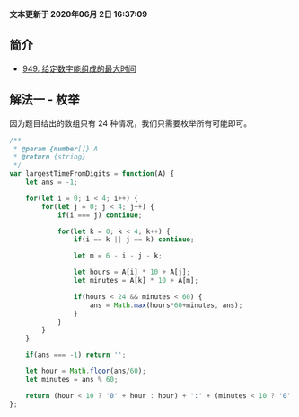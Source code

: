 **文本更新于 2020年06月 2日 16:37:09**
## 简介
- [949. 给定数字能组成的最大时间](https://leetcode-cn.com/problems/largest-time-for-given-digits/)

## 解法一 - 枚举
因为题目给出的数组只有 24 种情况，我们只需要枚举所有可能即可。

```javascript
/**
 * @param {number[]} A
 * @return {string}
 */
var largestTimeFromDigits = function(A) {
    let ans = -1;

    for(let i = 0; i < 4; i++) {
        for(let j = 0; j < 4; j++) {
            if(i === j) continue;

            for(let k = 0; k < 4; k++) {
                if(i == k || j == k) continue;

                let m = 6 - i - j - k;

                let hours = A[i] * 10 + A[j];
                let minutes = A[k] * 10 + A[m];

                if(hours < 24 && minutes < 60) {
                    ans = Math.max(hours*60+minutes, ans);
                }
            }
        }
    }

    if(ans === -1) return '';

    let hour = Math.floor(ans/60);
    let minutes = ans % 60;

    return (hour < 10 ? '0' + hour : hour) + ':' + (minutes < 10 ? '0' + minutes : minutes);
};
```